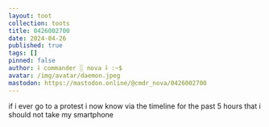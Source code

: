 ```yaml
---
layout: toot
collection: toots
title: 0426002700
date: 2024-04-26
published: true
tags: []
pinned: false
author: ⸸ commander ░ nova ⸸ :~$
avatar: /img/avatar/daemon.jpeg
mastodon: https://mastodon.online/@cmdr_nova/0426002700
---
```


if i ever go to a protest i now know via the timeline for the past 5 hours that i should not take my smartphone
